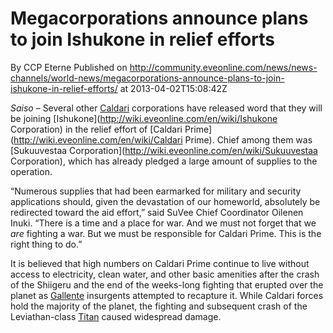 # Megacorporations announce plans to join Ishukone in relief efforts
By CCP Eterne
Published on http://community.eveonline.com/news/news-channels/world-news/megacorporations-announce-plans-to-join-ishukone-in-relief-efforts/ at 2013-04-02T15:08:42Z

_Saiso_ – Several other [Caldari](http://wiki.eveonline.com/en/wiki/Caldari) corporations have released word that they will be joining [Ishukone](http://wiki.eveonline.com/en/wiki/Ishukone Corporation) in the relief effort of [Caldari Prime](http://wiki.eveonline.com/en/wiki/Caldari Prime). Chief among them was [Sukuuvestaa Corporation](http://wiki.eveonline.com/en/wiki/Sukuuvestaa Corporation), which has already pledged a large amount of supplies to the operation.

“Numerous supplies that had been earmarked for military and security applications should, given the devastation of our homeworld, absolutely be redirected toward the aid effort,” said SuVee Chief Coordinator Oilenen Inuki. “There is a time and a place for war. And we must not forget that we _are_ fighting a war. But we must be responsible for Caldari Prime. This is the right thing to do.”

It is believed that high numbers on Caldari Prime continue to live without access to electricity, clean water, and other basic amenities after the crash of the Shiigeru and the end of the weeks-long fighting that erupted over the planet as [Gallente](http://wiki.eveonline.com/en/wiki/Gallente) insurgents attempted to recapture it. While Caldari forces hold the majority of the planet, the fighting and subsequent crash of the Leviathan-class [Titan](http://wiki.eveonline.com/en/wiki/Titan) caused widespread damage.

